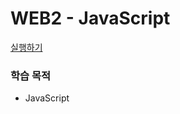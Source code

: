 # WEB2 - JavaScript

[실행하기](https://hwahyeon.github.io/Web_Open/WEB2%20-%20JavaScript/index.html)

### 학습 목적
* JavaScript
